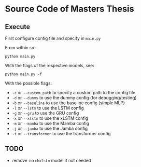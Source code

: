 # Source Code of Masters Thesis 

## Execute
First configure config file and specify in ``main.py`` 

From within src
```shell
python main.py
```

With the flags of the respective models, see:
```shell
python main.py -f
```

With the possible flags:
- `-c` or `--custom_path` to specify a custom path to the config file
- `-d` or `--dummy` to use the dummy config (for debugging/testing)
- `-b` or `--baseline` to use the baseline config (simple MLP)
- `-l` or `--lstm` to use the LSTM config
- `-g` or `--gru` to use the GRU config
- `-x` or `--xlstm` to use the xLSTM config
- `-m` or `--mamba` to use the Mamba config
- `-j` or `--jamba` to use the Jamba config
- `-t` or `--transformer` to use the transformer config


## TODO
- remove `torchxlstm` model if not needed

